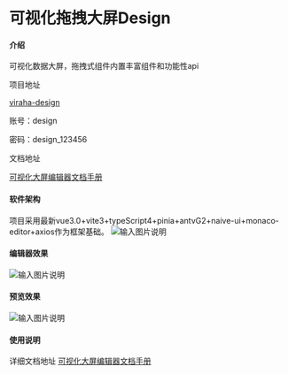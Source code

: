 # 可视化拖拽大屏Design

#### 介绍
可视化数据大屏，拖拽式组件内置丰富组件和功能性api

项目地址

[viraha-design](http://designer.zhonghangsoft.com/index/project)

账号：design

密码：design_123456

文档地址

[可视化大屏编辑器文档手册](https://viraha-design.yuque.com/staff-eey12e/book)


#### 软件架构
项目采用最新vue3.0+vite3+typeScript4+pinia+antvG2+naive-ui+monaco-editor+axios作为框架基础。
![输入图片说明](https://gitee.com/mrzjl1993/visual-drag-screen-design/raw/master/jg.png)


#### 编辑器效果
![输入图片说明]([iShot_2022-10-10_16.56.03.png](https://gitee.com/mrzjl1993/visual-drag-screen-design/raw/master/jg.png))

#### 预览效果
![输入图片说明](iShot_2022-10-10_16.56.44.png)

#### 使用说明

详细文档地址
[可视化大屏编辑器文档手册](https://viraha-design.yuque.com/staff-eey12e/book)
